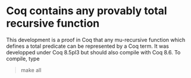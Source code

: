# Coq contains any provably total recursive function

This development is a proof in Coq that any mu-recursive
function which defines a total predicate can be represented
by a Coq term. It was developped under Coq 8.5pl3 but
should also compile with Coq 8.6. To compile, type

> make all

